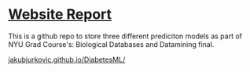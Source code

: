 # [Website Report](https://jakubjurkovic.github.io/DiabetesML/)
This is a github repo to store three different prediciton models as part of NYU Grad Course's: Biological Databases and Datamining final.

[jakubjurkovic.github.io/DiabetesML/](https://jakubjurkovic.github.io/DiabetesML/)
